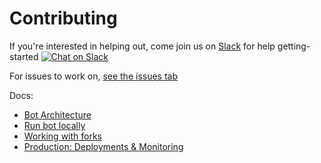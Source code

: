# Contributing
If you're interested in helping out, come join us on [Slack](https://join.slack.com/t/all-contributors/shared_invite/enQtNTE3ODMyMTA4NTk0LTUwZDMxZGZkMmViMzYzYzk2YTM2NjRkZGM5Yzc0ZTc5NmYzNWY3Y2Q0ZTY3ZmFhZDgyY2E3ZmIzNWQwMTUxZmE) for help getting-started [![Chat on Slack](https://img.shields.io/badge/slack-join-ff69b4.svg)](https://join.slack.com/t/all-contributors/shared_invite/enQtNTE3ODMyMTA4NTk0LTUwZDMxZGZkMmViMzYzYzk2YTM2NjRkZGM5Yzc0ZTc5NmYzNWY3Y2Q0ZTY3ZmFhZDgyY2E3ZmIzNWQwMTUxZmE)

For issues to work on, [see the issues tab](https://github.com/all-contributors/all-contributors-bot/issues)

Docs:
- [Bot Architecture](contributing/bot-architecture.md)
- [Run bot locally](contributing/run-bot-locally.md)
- [Working with forks](contributing/working-with-forks.md)
- [Production: Deployments & Monitoring](contributing/deployment-and-monitoring.md)
